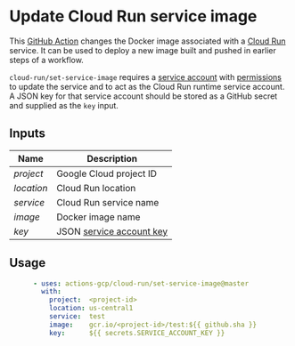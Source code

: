 # Update Cloud Run service image

This [GitHub Action][action] changes the Docker image associated with
a [Cloud Run][run] service. It can be used to deploy a new image built
and pushed in earlier steps of a workflow.

`cloud-run/set-service-image` requires a [service account][sa] with
[permissions][perms] to update the service and to act as the Cloud Run
runtime service account. A JSON key for that service account should
be stored as a GitHub secret and supplied as the `key` input.

## Inputs

| Name          | Description                     |
| ------------- | ------------------------------- |
| *project*     | Google Cloud project ID         |
| *location*    | Cloud Run location              |
| *service*     | Cloud Run service name          |
| *image*       | Docker image name               |
| *key*         | JSON [service account key][key] |

## Usage

```yaml
      - uses: actions-gcp/cloud-run/set-service-image@master
        with:
          project:  <project-id>
          location: us-central1
          service:  test
          image:    gcr.io/<project-id>/test:${{ github.sha }}
          key:      ${{ secrets.SERVICE_ACCOUNT_KEY }}

```

[action]: https://github.com/features/actions
[run]:    https://cloud.google.com/run/
[sa]:     https://cloud.google.com/compute/docs/access/service-accounts
[perms]:  https://cloud.google.com/run/docs/reference/iam/roles#additional-configuration
[key]:    https://console.cloud.google.com/apis/credentials/serviceaccountkey
